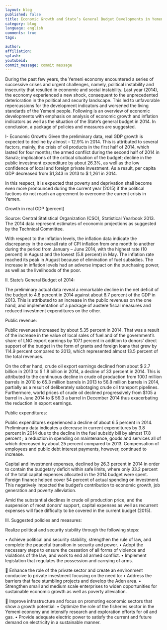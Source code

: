```yaml
---
layout: blog
published: false
title: Economic Growth and State’s General Budget Developments in Yemen 2014
category: blog
language: english
comments: true
tags: 

author: 
affiliation: 
splash: 
youtubeid: 
commit_message: commit message
---
```

During the past few years, the Yemeni economy encountered a series of successive crises and urgent challenges, namely, political instability and insecurity that resulted in economic and social instability. Last year (2014), the economy experienced a new shock, consequent to the unprecedented deterioration in the political and security landscape. This led to unfavorable repercussions for the development indicators and worsened the living standards of the Yemeni people. Following is an overview of economic developments with emphasis on analysis of economic growth and inflation indicators as well as the situation of the State’s general budget in 2014. In conclusion, a package of policies and measures are suggested.   


I-	Economic Growth:
Given the preliminary data, real GDP growth is expected to decline by almost – 12.9% in 2014. This is attributed to several factors, mainly, the crisis of oil products in the first half of 2014, which lasted for four months; the armed conflict during the second half of 2014 in Sana’a; implications of the critical situation of the budget; decline in the public investment expenditure by about 26.3%, as well as the low confidence of local and foreign private investment. As a result, per capita GDP decreased from $1,343 in 2013 to $ 1,261 in 2014. 

In this respect, it is expected that poverty and deprivation shall become even more pronounced during the current year (2015) if the political factions do not reach an agreement to overcome the current crisis in Yemen. 

Growth in real GDP (percent)



Source: Central Statistical Organization (CSO), Statistical Yearbook 2013. The 2014 data represent estimates of economic projections as suggested by the Technical Committee.

With respect to the inflation levels, the inflation data indicate the discrepancy in the overall rate of CPI inflation from one month to another during the period from January – June 2014, with the highest rate (10 percent) in August and the lowest (5.8 percent) in May. The inflation rate reached its peak in August because of elimination of fuel subsidies. The increase in inflation levels had an adverse impact on the purchasing power, as well as the livelihoods of the poor. 

II. State’s General Budget of 2014:

The preliminary actual data reveal a remarkable decline in the net deficit of the budget to 4.8 percent in 2014 against about 8.7 percent of the GDP in 2013. This is attributed to an increase in the public revenues on the one hand, and implementation of a package of austere fiscal measures and reduced investment expenditures on the other.

Public revenue: 

Public revenues increased by about 5.35 percent in 2014. That was a result of the increase in the value of local sales of fuel and of the government’s share of LNG export earnings by 107.1 percent in addition to donors’ direct support of the budget in the form of grants and foreign loans that grew by 114.9 percent compared to 2013, which represented almost 13.5 percent of the total revenues. 

On the other hand, crude oil export earnings declined from about $ 2.7 billion in 2013 to $ 1.8 billion in 2014, a decline of 33 percent in 2014. This is attributed to the continuous decline in crude oil production from 100.1 million barrels in 2010 to 65.3 million barrels in 2013 to 56.8 million barrels in 2014, partially as a result of deliberately sabotaging crude oil transport pipelines. Furthermore, world prices of crude oil declined progressively from $105 a barrel in June 2014 to $ 59.3 a barrel in December 2014 thus exacerbating the reduction in export earnings.

Public expenditures: 

Public expenditures experienced a decline of about 6.5 percent in 2014. Preliminary data indicates a decrease in current expenditures by 3.8 percent in 2014 due to the decline in the fuel subsidy bill by almost 17.8 percent ; a reduction in spending on maintenance, goods and services all of which decreased by about 25 percent compared to 2013. Compensation of employees and public debt interest payments, however, continued to increase.   

Capital and investment expenses, declined by 26.3 percent in 2014 in order to contain the budgetary deficit within safe limits, where only 33.2 percent of the total capital expenses allocated in the 2014 budget were spent. Foreign finance helped cover 54 percent of actual spending on investment. This negatively impacted the budget’s contribution to economic growth, job generation and poverty alleviation.

Amid the substantial declines in crude oil production price, and the suspension of most donors’ support, capital expenses as well as recurrent expenses will face difficulty to be covered in the current budget (2015).

III. Suggested policies and measures:

Realize political and security stability through the following steps:

•	Achieve political and security stability, strengthen the rule of law, and complete the peaceful transition in security and power.
•	Adopt the necessary steps to ensure the cessation of all forms of violence and violations of the law; and work to end all armed conflict.
•	Implement legislation that regulates the possession and carrying of arms. 

	Enhance the role of the private sector and create an environment conducive to private investment focusing on the need to: 
•	Address the barriers that face stumbling projects and develop the Aden area.
•	Strengthen small and medium scale enterprises to widen opportunities for sustainable economic growth as well as poverty alleviation. 

	Improve infrastructure and focus on promoting economic sectors that show a growth potential:
•	Optimize the role of the fisheries sector in the Yemeni economy and intensify research and exploration efforts for oil and gas.
•	Provide adequate electric power to satisfy the current and future demand on electricity in a sustainable manner.